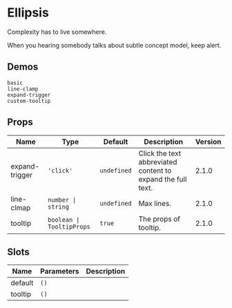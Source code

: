 # Ellipsis

Complexity has to live somewhere.

When you hearing somebody talks about subtle concept model, keep alert.

## Demos

```demo
basic
line-clamp
expand-trigger
custom-tooltip
```

## Props

| Name | Type | Default | Description | Version |
| --- | --- | --- | --- | --- |
| expand-trigger | `'click'` | `undefined` | Click the text abbreviated content to expand the full text. | 2.1.0 |
| line-clmap | `number \| string` | `undefined` | Max lines. | 2.1.0 |
| tooltip | `boolean \| TooltipProps` | `true` | The props of tooltip. | 2.1.0 |

## Slots

| Name    | Parameters | Description |
| ------- | ---------- | ----------- |
| default | `()`       |             |
| tooltip | `()`       |             |
